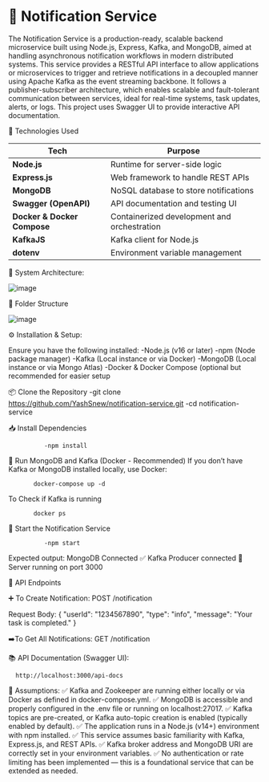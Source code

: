 # 📢 Notification Service
The Notification Service is a production-ready, scalable backend microservice built using Node.js, Express, Kafka, and MongoDB, aimed at handling asynchronous notification workflows in modern distributed systems.
This service provides a RESTful API interface to allow applications or microservices to trigger and retrieve notifications in a decoupled manner using Apache Kafka as the event streaming backbone.
It follows a publisher-subscriber architecture, which enables scalable and fault-tolerant communication between services, ideal for real-time systems, task updates, alerts, or logs.
This project uses Swagger UI to provide interactive API documentation.





🧰 Technologies Used

| Tech                        | Purpose                                                 |
| --------------------------- | ------------------------------------------------------- |
| **Node.js**                 | Runtime for server-side logic                           |
| **Express.js**              | Web framework to handle REST APIs                       |
| **MongoDB**                 | NoSQL database to store notifications                   |
| **Swagger (OpenAPI)**       | API documentation and testing UI                        |
| **Docker & Docker Compose** | Containerized development and orchestration             |
| **KafkaJS**                 | Kafka client for Node.js                                |
| **dotenv**                  | Environment variable management                         |







🔧 System Architecture:

![image](https://github.com/user-attachments/assets/cd95fc8d-4da0-4b83-b684-4fae91bdf519)





📁 Folder Structure

![image](https://github.com/user-attachments/assets/3fb333b5-ed37-4f3c-a40b-2634ff4a21dd)




⚙️ Installation & Setup:

Ensure you have the following installed:
-Node.js (v16 or later)
-npm (Node package manager)
-Kafka (Local instance or via Docker)
-MongoDB (Local instance or via Mongo Atlas)
-Docker & Docker Compose (optional but recommended for easier setup

📦 Clone the Repository
   -git clone https://github.com/YashSnew/notification-service.git
   -cd notification-service

📥 Install Dependencies

              -npm install


🧪 Run MongoDB and Kafka (Docker - Recommended)
   If you don’t have Kafka or MongoDB installed locally, use Docker:  

           docker-compose up -d



  To Check if Kafka is running           

           docker ps

           
  
🚀 Start the Notification Service  

              -npm start


Expected output:
  MongoDB Connected
 ✅ Kafka Producer connected
 🚀 Server running on port 3000





 🔁 API Endpoints

 
➕ To Create Notification:
POST /notification
 
 Request Body:
   {
     "userId": "1234567890",
     "type": "info",
     "message": "Your task is completed."
   }


➡️To Get All Notifications: 
 GET /notification



📚 API Documentation (Swagger UI): 

      http://localhost:3000/api-docs






🧠 Assumptions:
  ✅ Kafka and Zookeeper are running either locally or via Docker as defined in docker-compose.yml.
  ✅ MongoDB is accessible and properly configured in the .env file or running on localhost:27017.
  ✅ Kafka topics are pre-created, or Kafka auto-topic creation is enabled (typically enabled by default).
  ✅ The application runs in a Node.js (v14+) environment with npm installed.
  ✅ This service assumes basic familiarity with Kafka, Express.js, and REST APIs.
  ✅ Kafka broker address and MongoDB URI are correctly set in your environment variables.
  ✅ No authentication or rate limiting has been implemented — this is a foundational service that can be extended as needed.










          



  



                  
